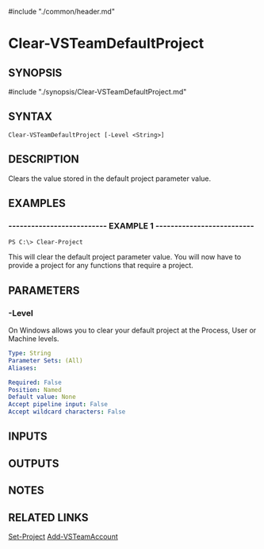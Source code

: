 #include "./common/header.md"

# Clear-VSTeamDefaultProject

## SYNOPSIS
#include "./synopsis/Clear-VSTeamDefaultProject.md"

## SYNTAX

```
Clear-VSTeamDefaultProject [-Level <String>]
```

## DESCRIPTION
Clears the value stored in the default project parameter value.

## EXAMPLES

### -------------------------- EXAMPLE 1 --------------------------
```
PS C:\> Clear-Project
```

This will clear the default project parameter value.
You will now have to provide a project for any functions that require a project.

## PARAMETERS

### -Level
On Windows allows you to clear your default project at the Process, User or Machine levels.

```yaml
Type: String
Parameter Sets: (All)
Aliases: 

Required: False
Position: Named
Default value: None
Accept pipeline input: False
Accept wildcard characters: False
```

## INPUTS

## OUTPUTS

## NOTES

## RELATED LINKS

[Set-Project](Set-Project.md)
[Add-VSTeamAccount](Add-VSTeamAccount.md)

